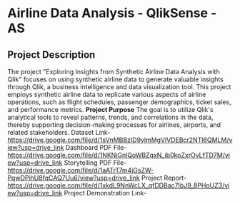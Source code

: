 # Airline Data Analysis - QlikSense - AS
## Project Description
The project "Exploring Insights from Synthetic Airline Data Analysis with Qlik" focuses on using synthetic airline data to generate valuable insights through Qlik, a business intelligence and data visualization tool. 
This project employs synthetic airline data to replicate various aspects of airline operations, such as flight schedules, passenger demographics, ticket sales, and performance metrics.
**Project Purpose**
The goal is to utilize Qlik's analytical tools to reveal patterns, trends, and correlations in the data, thereby supporting decision-making processes for airlines, airports, and related stakeholders.
Dataset Link-
https://drive.google.com/file/d/1sVnMBBzID9ylmMgVlVDEBcr2NTl6QMLM/view?usp=drive_link
Dashboard PDF File-
https://drive.google.com/file/d/1NKNiGnlQoWBZqxN_ib0koZxrOvLfTD7M/view?usp=drive_link
Storytelling PDF File-
https://drive.google.com/file/d/1aATrT7m4jGsZW-PqwDPihU8fqCAQ7Uu6/view?usp=drive_link
Project Report-
https://drive.google.com/file/d/1xkdL9NnWcLX_qfDDBac7IbJ9_8PHoUZ3/view?usp=drive_link
Project Demonstration Link-
